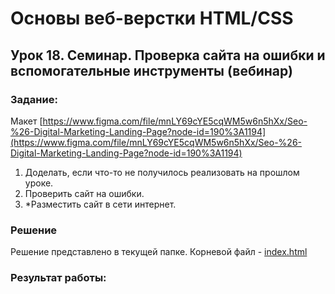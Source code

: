 # Основы веб-верстки HTML/CSS

## Урок 18. Семинар. Проверка сайта на ошибки и вспомогательные инструменты (вебинар)

### Задание:

Макет [https://www.figma.com/file/mnLY69cYE5cqWM5w6n5hXx/Seo-%26-Digital-Marketing-Landing-Page?node-id=190%3A1194](https://www.figma.com/file/mnLY69cYE5cqWM5w6n5hXx/Seo-%26-Digital-Marketing-Landing-Page?node-id=190%3A1194)

1. Доделать, если что-то не получилось реализовать на прошлом уроке.
2. Проверить сайт на ошибки.
3. *Разместить сайт в сети интернет.

### Решение

Решение представлено в текущей папке. Корневой файл - [index.html](index.html)

### Результат работы:

